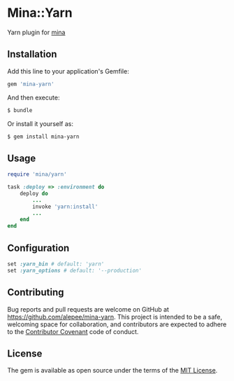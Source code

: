 # Mina::Yarn

Yarn plugin for [mina](https://github.com/mina-deploy/mina)

## Installation

Add this line to your application's Gemfile:

```ruby
gem 'mina-yarn'
```

And then execute:

```bash
$ bundle
```

Or install it yourself as:

```bash
$ gem install mina-yarn
```

## Usage

```ruby
require 'mina/yarn'
```

```ruby
task :deploy => :environment do
    deploy do
        ...
        invoke 'yarn:install'
        ...
    end
end
```


## Configuration

```ruby
set :yarn_bin # default: 'yarn'
set :yarn_options # default: '--production'
```

## Contributing

Bug reports and pull requests are welcome on GitHub at https://github.com/alepee/mina-yarn. This project is intended to be a safe, welcoming space for collaboration, and contributors are expected to adhere to the [Contributor Covenant](http://contributor-covenant.org) code of conduct.


## License

The gem is available as open source under the terms of the [MIT License](http://opensource.org/licenses/MIT).
